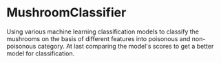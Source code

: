 # MushroomClassifier
Using various machine learning classification models to classify the mushrooms on the basis of different features into poisonous and non-poisonous category.
At last comparing the model's scores to get a better model for classification.
